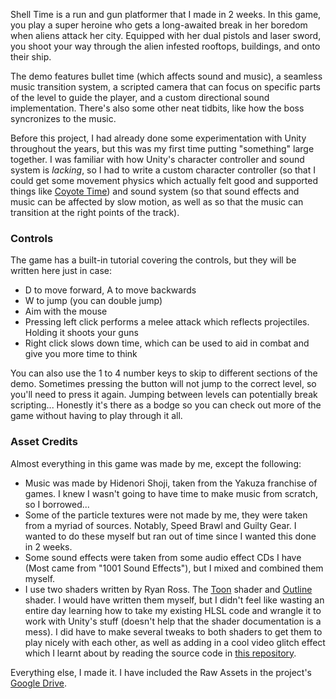 Shell Time is a run and gun platformer that I made in 2 weeks. In this game, you play a super heroine who gets a long-awaited break in her boredom when aliens attack her city. Equipped with her dual pistols and laser sword, you shoot your way through the alien infested rooftops, buildings, and onto their ship.

The demo features bullet time (which affects sound and music), a seamless music transition system, a scripted camera that can focus on specific parts of the level to guide the player, and a custom directional sound implementation. There's also some other neat tidbits, like how the boss syncronizes to the music.

Before this project, I had already done some experimentation with Unity throughout the years, but this was my first time putting "something" large together. I was familiar with how Unity's character controller and sound system is *lacking*, so I had to write a custom character controller (so that I could get some movement physics which actually felt good and supported things like [Coyote Time](https://en.wiktionary.org/wiki/coyote_time)) and sound system (so that sound effects and music can be affected by slow motion, as well as so that the music can transition at the right points of the track).

### Controls

The game has a built-in tutorial covering the controls, but they will be written here just in case:

* D to move forward, A to move backwards
* W to jump (you can double jump)
* Aim with the mouse
* Pressing left click performs a melee attack which reflects projectiles. Holding it shoots your guns
* Right click slows down time, which can be used to aid in combat and give you more time to think

You can also use the 1 to 4 number keys to skip to different sections of the demo. Sometimes pressing the button will not jump to the correct level, so you'll need to press it again. Jumping between levels can potentially break scripting... Honestly it's there as a bodge so you can check out more of the game without having to play through it all.

### Asset Credits

Almost everything in this game was made by me, except the following:

* Music was made by Hidenori Shoji, taken from the Yakuza franchise of games. I knew I wasn't going to have time to make music from scratch, so I borrowed...
* Some of the particle textures were not made by me, they were taken from a myriad of sources. Notably, Speed Brawl and Guilty Gear. I wanted to do these myself but ran out of time since I wanted this done in 2 weeks.
* Some sound effects were taken from some audio effect CDs I have (Most came from "1001 Sound Effects"), but I mixed and combined them myself.
* I use two shaders written by Ryan Ross. The [Toon](https://github.com/IronWarrior/UnityToonShader) shader and [Outline](https://github.com/IronWarrior/UnityOutlineShader) shader. I would have written them myself, but I didn't feel like wasting an entire day learning how to take my existing HLSL code and wrangle it to work with Unity's stuff (doesn't help that the shader documentation is a mess). I did have to make several tweaks to both shaders to get them to play nicely with each other, as well as adding in a cool video glitch effect which I learnt about by reading the source code in [this repository](https://github.com/keijiro/KinoGlitch).

Everything else, I made it. I have included the Raw Assets in the project's [Google Drive](https://drive.google.com/drive/u/1/folders/1LjgYdFYKpYOtT2UIXvhdY1lmiuzb3UDS).
